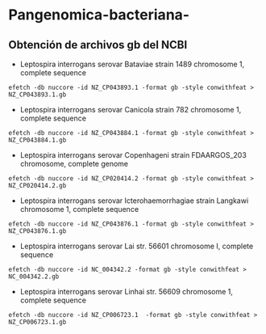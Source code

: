 # Pangenomica-bacteriana-

## Obtención de archivos gb del NCBI

* Leptospira interrogans serovar Bataviae strain 1489 chromosome 1, complete sequence

```
efetch -db nuccore -id NZ_CP043893.1 -format gb -style conwithfeat > NZ_CP043893.1.gb
```

* Leptospira interrogans serovar Canicola strain 782 chromosome 1, complete sequence

```
efetch -db nuccore -id NZ_CP043884.1 -format gb -style conwithfeat > NZ_CP043884.1.gb
```

* Leptospira interrogans serovar Copenhageni strain FDAARGOS_203 chromosome, complete genome

```
efetch -db nuccore -id NZ_CP020414.2 -format gb -style conwithfeat > NZ_CP020414.2.gb
```

* Leptospira interrogans serovar Icterohaemorrhagiae strain Langkawi chromosome 1, complete sequence

```
efetch -db nuccore -id NZ_CP043876.1 -format gb -style conwithfeat > NZ_CP043876.1.gb
```

* Leptospira interrogans serovar Lai str. 56601 chromosome I, complete sequence

```
efetch -db nuccore -id NC_004342.2 -format gb -style conwithfeat > NC_004342.2.gb
```

* Leptospira interrogans serovar Linhai str. 56609 chromosome 1, complete sequence

```
efetch -db nuccore -id NZ_CP006723.1  -format gb -style conwithfeat > NZ_CP006723.1.gb
```
